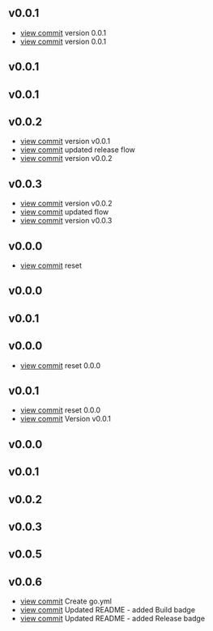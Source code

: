 <!-- START v0.0.1 -->

## v0.0.1

* [view commit](http://github.com/AndriyKalashnykov/gotest/commit/5c38c0debadc3e0543aff9e1dcd92e41cd292685) version
  0.0.1
* [view commit](http://github.com/AndriyKalashnykov/gotest/commit/ecc72f828e2e8431f5fdcf7811e4b371918487e3) version
  0.0.1

<!-- END v0.0.1 -->

<!-- START v0.0.1 -->

## v0.0.1

<!-- END v0.0.1 -->

<!-- START v0.0.1 -->

## v0.0.1

<!-- END v0.0.1 -->

<!-- START v0.0.2 -->

## v0.0.2

* [view commit](http://github.com/AndriyKalashnykov/gotest/commit/c59e271169c49eb2dd0e9fb56dd0625d73df6a74) version
  v0.0.1
* [view commit](http://github.com/AndriyKalashnykov/gotest/commit/2c80b149fe7515f43ecd65f14f077de41df00f3b) updated
  release flow
* [view commit](http://github.com/AndriyKalashnykov/gotest/commit/8523122b13f119c427e46c5dd67ab51b6160bb05) version
  v0.0.2

<!-- END v0.0.2 -->

<!-- START v0.0.3 -->

## v0.0.3

* [view commit](http://github.com/AndriyKalashnykov/gotest/commit/5854e6bff6f6c83296d91e060e7e5435941b9d7c) version
  v0.0.2
* [view commit](http://github.com/AndriyKalashnykov/gotest/commit/4510900954bc42f39d7c18d653213ccde197ef0b) updated flow
* [view commit](http://github.com/AndriyKalashnykov/gotest/commit/53664780b687679879126356a918788cf2e9273b) version
  v0.0.3

<!-- END v0.0.3 -->

<!-- START v0.0.0 -->

## v0.0.0

* [view commit](http://github.com/AndriyKalashnykov/gotest/commit/48bab9e36ac885797bee5773cfbb5530c8d3a659) reset

<!-- END v0.0.0 -->

<!-- START v0.0.0 -->

## v0.0.0

<!-- END v0.0.0 -->

<!-- START v0.0.1 -->

## v0.0.1

<!-- END v0.0.1 -->

<!-- START v0.0.0 -->

## v0.0.0

* [view commit](http://github.com/AndriyKalashnykov/gotest/commit/b440c94b64e256528562bb88d7cfe308658cf146) reset 0.0.0

<!-- END v0.0.0 -->

<!-- START v0.0.1 -->

## v0.0.1

* [view commit](http://github.com/AndriyKalashnykov/gotest/commit/b440c94b64e256528562bb88d7cfe308658cf146) reset 0.0.0
* [view commit](http://github.com/AndriyKalashnykov/gotest/commit/f6b36f33b270d5a97e6b56dabfecc9b586483363) Version
  v0.0.1

<!-- END v0.0.1 -->

<!-- START v0.0.0 -->

## v0.0.0

<!-- END v0.0.0 -->

<!-- START v0.0.1 -->

## v0.0.1

<!-- END v0.0.1 -->

<!-- START v0.0.2 -->

## v0.0.2

<!-- END v0.0.2 -->

<!-- START v0.0.3 -->

## v0.0.3

<!-- END v0.0.3 -->

<!-- START v0.0.5 -->

## v0.0.5

<!-- END v0.0.5 -->

<!-- START v0.0.6 -->

## v0.0.6

* [view commit](http://github.com/AndriyKalashnykov/gotest/commit/2828cacaa9cd683157b1cf920fbb32e8998301f2) Create
  go.yml
* [view commit](http://github.com/AndriyKalashnykov/gotest/commit/ab57c8c4836cf2534c9e67c980a9c6b5176e1d26) Updated
  README - added Build badge
* [view commit](http://github.com/AndriyKalashnykov/gotest/commit/e46d3a89050a605dc76cdc7569cab00bf3740424) Updated
  README - added Release badge

<!-- END v0.0.6 -->

